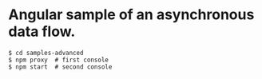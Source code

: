 # Angular sample of an asynchronous data flow.

    $ cd samples-advanced
    $ npm proxy  # first console
    $ npm start  # second console
